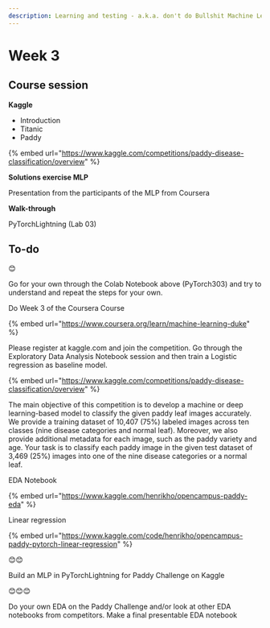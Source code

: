 ```yaml
---
description: Learning and testing - a.k.a. don't do Bullshit Machine Learning
---
```


# Week 3

## Course session

**Kaggle**&#x20;

* Introduction
* Titanic
* Paddy

{% embed url="https://www.kaggle.com/competitions/paddy-disease-classification/overview" %}



**Solutions exercise MLP**&#x20;

Presentation from the participants of the MLP from Coursera



**Walk-through**

PyTorchLightning (Lab 03)



## **To-do**

😊

Go for your own through the Colab Notebook above (PyTorch303) and try to understand and repeat the steps for your own.

Do Week 3 of the Coursera Course

{% embed url="https://www.coursera.org/learn/machine-learning-duke" %}

Please register at kaggle.com and join the competition. Go through the Exploratory Data Analysis Notebook session and then train a Logistic regression as baseline model.

{% embed url="https://www.kaggle.com/competitions/paddy-disease-classification/overview" %}

The main objective of this competition is to develop a machine or deep learning-based model to classify the given paddy leaf images accurately. We provide a training dataset of 10,407 (75%) labeled images across ten classes (nine disease categories and normal leaf). Moreover, we also provide additional metadata for each image, such as the paddy variety and age. Your task is to classify each paddy image in the given test dataset of 3,469 (25%) images into one of the nine disease categories or a normal leaf.

EDA Notebook

{% embed url="https://www.kaggle.com/henrikho/opencampus-paddy-eda" %}

Linear regression

{% embed url="https://www.kaggle.com/code/henrikho/opencampus-paddy-pytorch-linear-regression" %}

😊😊

Build an MLP in PyTorchLightning for Paddy Challenge on Kaggle

😊😊😊

Do your own EDA on the Paddy Challenge and/or look at other EDA notebooks from competitors. Make a final presentable EDA notebook


